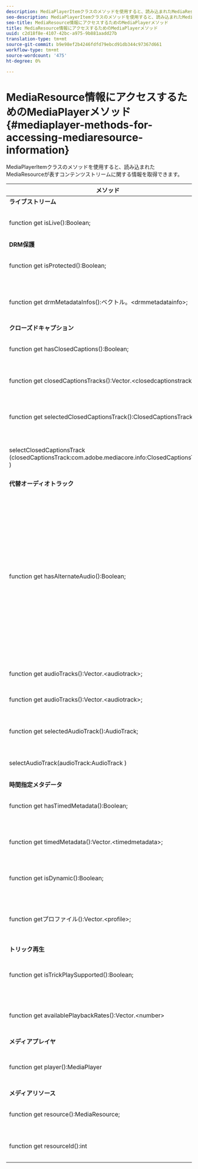 ```yaml
---
description: MediaPlayerItemクラスのメソッドを使用すると、読み込まれたMediaResourceが表すコンテンツストリームに関する情報を取得できます。
seo-description: MediaPlayerItemクラスのメソッドを使用すると、読み込まれたMediaResourceが表すコンテンツストリームに関する情報を取得できます。
seo-title: MediaResource情報にアクセスするためのMediaPlayerメソッド
title: MediaResource情報にアクセスするためのMediaPlayerメソッド
uuid: c2d18f8e-4107-42bc-a975-9b881aadd27b
translation-type: tm+mt
source-git-commit: b9e98ef2b4246fdfd79ebcd91db344c97367d661
workflow-type: tm+mt
source-wordcount: '475'
ht-degree: 0%

---
```



# MediaResource情報にアクセスするためのMediaPlayerメソッド{#mediaplayer-methods-for-accessing-mediaresource-information}

MediaPlayerItemクラスのメソッドを使用すると、読み込まれたMediaResourceが表すコンテンツストリームに関する情報を取得できます。

<table frame="all" colsep="1" rowsep="1" id="table_77B55D506FE24326A03D97AA087231FF"> 
 <thead> 
  <tr rowsep="1"> 
   <th colname="2" class="entry"> メソッド </th> 
   <th colname="3" class="entry"> 説明 </th> 
  </tr> 
 </thead>
 <tbody> 
  <tr rowsep="1"> 
   <td colname="1"> <b>ライブストリーム  </b> </td> 
   <td colname="2"> </td>
  </tr> 
  <tr rowsep="1"> 
   <td colname="2"> <span class="codeph"> function get isLive():Boolean;  </span> </td> 
   <td colname="3"> <p>ストリームがライブの場合はtrue、VODの場合はfalse。 </p> </td> 
  </tr> 
  <tr rowsep="1"> 
   <td colname="1"> <b>DRM保護</b> </td> 
   <td colname="2"> </td>
  </tr> 
  <tr rowsep="1"> 
   <td colname="2"> <span class="codeph"> function get isProtected():Boolean;  </span> </td> 
   <td colname="3"> <p>ストリームがDRM保護されている場合はtrue。 </p> </td> 
  </tr> 
  <tr rowsep="1"> 
   <td colname="2"> <span class="codeph"> function get drmMetadataInfos():ベクトル。&lt;drmmetadatainfo&gt;;  </span> </td> 
   <td colname="3"> <p>マニフェストで見つかったすべてのDRMメタデータオブジェクトをリストします。 </p> </td> 
  </tr> 
  <tr rowsep="1"> 
   <td colname="1"> <b>クローズドキャプション</b> </td> 
   <td colname="2"> </td>
  </tr> 
  <tr rowsep="1"> 
   <td colname="2"> <span class="codeph"> function get hasClosedCaptions():Boolean;  </span> </td> 
   <td colname="3"> <p>クローズドキャプショントラックが使用可能な場合はtrue。 </p> </td> 
  </tr> 
  <tr rowsep="1"> 
   <td colname="2"> <span class="codeph"> function get closedCaptionsTracks():Vector.&lt;closedcaptionstrack&gt;;  </span> </td> 
   <td colname="3"> <p>使用可能なクローズドキャプショントラックのリストを提供します。 </p> </td> 
  </tr> 
  <tr rowsep="1"> 
   <td colname="2"> <span class="codeph"> function get selectedClosedCaptionsTrack():ClosedCaptionsTrack  </span> </td> 
   <td colname="3"> <p><span class="codeph"> SelectClosedCaptionsTrack </span>で選択された、現在のクローズドキャプショントラックを取得します。 </p> </td> 
  </tr> 
  <tr rowsep="1"> 
   <td colname="2"> <span class="codeph"> selectClosedCaptionsTrack (closedCaptionsTrack:com.adobe.mediacore.info:ClosedCaptionsTrack )  </span> </td> 
   <td colname="3"> <p>クローズドキャプショントラックを現在のクローズドキャプショントラックに設定します。 </p> </td> 
  </tr> 
  <tr rowsep="1"> 
   <td colname="1"> <b>代替オーディオトラック  </b> </td> 
   <td colname="2"> </td>
  </tr> 
  <tr rowsep="1"> 
   <td colname="2"> <span class="codeph"> function get hasAlternateAudio():Boolean;  </span> </td> 
   <td colname="3"> <p>ストリームに代替オーディオトラックがある場合はtrue。 </p> <p>ヒント： メイン（デフォルト）オーディオトラックも代替オーディオトラックリストの一部です。 </p> <p>TVSDK for Desktop HLSは、メインオーディオトラックを代替オーディオトラックリストの項目の1つと見なします。 このため、<span class="codeph"> MediaPlayerItem.hasAlternateAudio </span>がfalseを返すのは、ストリームにオーディオがまったくない場合のみです。 コンテンツにオーディオトラックが1つしかない場合、このメソッドはtrueを返し、<span class="codeph"> get AudioTracks </span>は1つのリスト（デフォルトのオーディオトラック）を返します。 </p> </td> 
  </tr> 
  <tr rowsep="1"> 
   <td colname="2"> <span class="codeph"> function get audioTracks():Vector.&lt;audiotrack&gt;;  </span> </td> 
   <td colname="3"> 使用可能な代替オーディオトラックのリストを提供します。 </td> 
  </tr> 
  <tr rowsep="1"> 
   <td colname="2"> <span class="codeph"> function get audioTracks():Vector.&lt;audiotrack&gt;;  </span> </td> 
   <td colname="3"> <p>使用可能な代替オーディオトラックのリストを提供します。 </p> </td> 
  </tr> 
  <tr rowsep="1"> 
   <td colname="2"> <span class="codeph"> function get selectedAudioTrack():AudioTrack;  </span> </td> 
   <td colname="3"> <p><span class="codeph"> selectAudioTrack </span>で選択されたオーディオトラックを取得します。 </p> </td> 
  </tr> 
  <tr rowsep="1"> 
   <td colname="2"> <span class="codeph"> selectAudioTrack(audioTrack:AudioTrack )  </span> </td> 
   <td colname="3"> <p>現在のオーディオトラックにするオーディオトラックを選択します。 </p> </td> 
  </tr> 
  <tr rowsep="1"> 
   <td colname="1"> <b>時間指定メタデータ</b> </td> 
   <td colname="2"> </td>
  </tr> 
  <tr rowsep="1"> 
   <td colname="2"> <span class="codeph"> function get hasTimedMetadata():Boolean;  </span> </td> 
   <td colname="3"> <p>ストリームに時間指定メタデータが関連付けられている場合はtrue。 </p> </td> 
  </tr> 
  <tr rowsep="1"> 
   <td colname="2"> <span class="codeph"> function get timedMetadata():Vector.&lt;timedmetadata&gt;;  </span> </td> 
   <td colname="3"> <p>ストリームに関連付けられた時間指定メタデータオブジェクトのリストを提供します。 </p> </td> 
  </tr> 
  <tr rowsep="1"> 
   <td colname="2"> <span class="codeph"> function get isDynamic():Boolean;  </span> </td> 
   <td colname="3"> <p>ストリームがマルチビットレート(MBR)ストリームの場合はtrue。 </p> </td> 
  </tr> 
  <tr rowsep="1"> 
   <td colname="2"> <span class="codeph"> function getプロファイル():Vector.&lt;profile&gt;;  </span> </td> 
   <td colname="3"> <p>関連するビットレートプロファイルのリストを提供します。 各プロファイルのビットレート、プロファイルの高さおよび幅を取得できます。 </p> </td> 
  </tr> 
  <tr rowsep="1"> 
   <td colname="1"> <b>トリック再生  </b> </td> 
   <td colname="2"> </td>
  </tr> 
  <tr rowsep="1"> 
   <td colname="2"> <span class="codeph"> function get isTrickPlaySupported():Boolean;  </span> </td> 
   <td colname="3"> <p>プレイヤーが早送り、巻き戻しおよび再開をサポートしている場合はtrue。 </p> </td> 
  </tr> 
  <tr rowsep="1"> 
   <td colname="2"> <span class="codeph"> function get availablePlaybackRates():Vector.&lt;number&gt; </span> </td> 
   <td colname="3"> <p>トリック再生機能のコンテキストで使用可能な再生速度のリストを提供します。 </p> </td> 
  </tr> 
  <tr rowsep="1"> 
   <td colname="1"> <b>メディアプレイヤ  </b> </td> 
   <td colname="2"> </td>
  </tr> 
  <tr rowsep="1"> 
   <td colname="2"> <span class="codeph"> function get player():MediaPlayer  </span> </td> 
   <td colname="3"> <p>現在このプレイヤーに関連付けられているメディアプレイヤーを返します。 </p> </td> 
  </tr> 
  <tr rowsep="1"> 
   <td colname="1"> <b>メディアリソース</b> </td> 
   <td colname="2"> </td>
  </tr> 
  <tr rowsep="1"> 
   <td colname="2"> <span class="codeph"> function get resource():MediaResource;  </span> </td> 
   <td colname="3"> <p>この項目に関連付けられているメディアリソースを返します。 </p> </td> 
  </tr> 
  <tr rowsep="0"> 
   <td colname="2"> <span class="codeph"> function get resourceId():int  </span> </td> 
   <td colname="3"> <p>この項目に関連付けられているメディア識別子を返します。 </p> </td> 
  </tr> 
 </tbody> 
</table>

